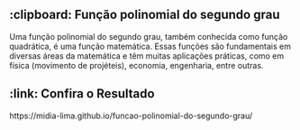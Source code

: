<h2>:clipboard: Função polinomial do segundo grau</h2>
Uma função polinomial do segundo grau, também conhecida como função quadrática, é uma função matemática.
Essas funções são fundamentais em diversas áreas da matemática e têm muitas aplicações práticas, como em física (movimento de projéteis), economia, engenharia, entre outras.

<h2>:link: Confira o Resultado</h2>  
https://midia-lima.github.io/funcao-polinomial-do-segundo-grau/


